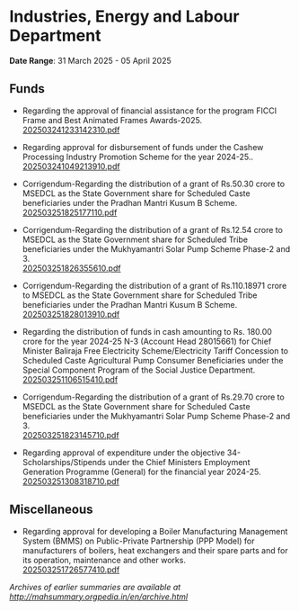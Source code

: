 # Industries, Energy and Labour Department

**Date Range**: 31 March 2025 - 05 April 2025


## Funds
- Regarding the approval of financial assistance for the program FICCI Frame and Best Animated Frames Awards-2025.\
  [202503241233142310.pdf](https://gr.maharashtra.gov.in/Site/Upload/Government%20Resolutions/English/202503241233142310.pdf)

- Regarding approval for disbursement of funds under the Cashew Processing Industry Promotion Scheme for the year 2024-25..\
  [202503241049213910.pdf](https://gr.maharashtra.gov.in/Site/Upload/Government%20Resolutions/English/202503241049213910.pdf)

- Corrigendum-Regarding the distribution of a grant of Rs.50.30 crore to MSEDCL as the State Government share for Scheduled Caste beneficiaries under the Pradhan Mantri Kusum B Scheme.\
  [202503251825177110.pdf](https://gr.maharashtra.gov.in/Site/Upload/Government%20Resolutions/English/202503251825177110.pdf)

- Corrigendum-Regarding the distribution of a grant of Rs.12.54 crore to MSEDCL as the State Government share for Scheduled Tribe beneficiaries under the Mukhyamantri Solar Pump  Scheme Phase-2 and 3.\
  [202503251826355610.pdf](https://gr.maharashtra.gov.in/Site/Upload/Government%20Resolutions/English/202503251826355610.pdf)

- Corrigendum-Regarding the distribution of a grant of Rs.110.18971 crore to MSEDCL as the State Government share for Scheduled Tribe beneficiaries under the Pradhan Mantri Kusum B Scheme.\
  [202503251828013910.pdf](https://gr.maharashtra.gov.in/Site/Upload/Government%20Resolutions/English/202503251828013910.pdf)

- Regarding the distribution of funds in cash amounting to Rs. 180.00 crore for the year 2024-25 N-3 (Account Head 28015661) for Chief Minister Baliraja Free Electricity Scheme/Electricity Tariff Concession to Scheduled Caste Agricultural Pump Consumer Beneficiaries under the Special Component Program of the Social Justice Department.\
  [202503251106515410.pdf](https://gr.maharashtra.gov.in/Site/Upload/Government%20Resolutions/English/202503251106515410.pdf)

- Corrigendum-Regarding the distribution of a grant of Rs.29.70 crore to MSEDCL as the State Government share for Scheduled Caste beneficiaries under the Mukhyamantri Solar Pump  Scheme Phase-2 and 3.\
  [202503251823145710.pdf](https://gr.maharashtra.gov.in/Site/Upload/Government%20Resolutions/English/202503251823145710.pdf)

- Regarding approval of expenditure under the objective 34-Scholarships/Stipends under the Chief Ministers Employment Generation Programme (General) for the financial year 2024-25.\
  [202503251308318710.pdf](https://gr.maharashtra.gov.in/Site/Upload/Government%20Resolutions/English/202503251308318710....pdf)

## Miscellaneous
- Regarding approval for developing a Boiler Manufacturing Management System (BMMS) on Public-Private Partnership (PPP Model) for manufacturers of boilers, heat exchangers and their spare parts and for its operation, maintenance and other works.\
  [202503251726577410.pdf](https://gr.maharashtra.gov.in/Site/Upload/Government%20Resolutions/English/202503251726577410.pdf)


*Archives of earlier summaries are available at http://mahsummary.orgpedia.in/en/archive.html*